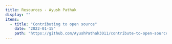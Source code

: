 ```yaml
---
title: Resources - Ayush Pathak
display: ""
items:
  - title: "Contributing to open source"
    date: "2022-01-15"
    path: "https://github.com/AyushPathak3011/contribute-to-open-source"
---
```


<SubNav/>

<ClientOnly>
  <Plum/>
</ClientOnly>

<ListPosts :posts="frontmatter.items.reverse()" />
